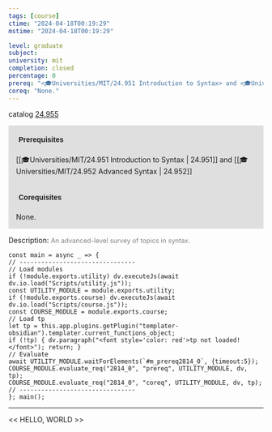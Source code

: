 ```yaml
---
tags: [course]
ctime: "2024-04-18T00:19:29"
mstime: "2024-04-18T00:19:29"

level: graduate
subject: 
university: mit
completion: closed
percentage: 0
prereq: "<🎓Universities/MIT/24.951 Introduction to Syntax> and <🎓Universities/MIT/24.952 Advanced Syntax>"
coreq: "None."
---
```


catalog [24.955](http://student.mit.edu/catalog/m24b.html#24.955)

<span style="display: block; padding: 15px; background-color: rgb(100, 100, 100, 0.2);"><font id="m_prereq2814_0" style="display: block; font-family: Arial, sans-serif; font-weight: bold; padding: 5px">Prerequisites</font><br><span id="prereq2814_0">[[🎓Universities/MIT/24.951 Introduction to Syntax | 24.951]] and [[🎓Universities/MIT/24.952 Advanced Syntax | 24.952]]</span></span>
<span style="display: block; padding: 15px; background-color: rgb(100, 100, 100, 0.2);"><font id="m_coreq2814_0" style="display: block; font-family: Arial, sans-serif; font-weight: bold; padding: 5px">Corequisites</font><br><span id="coreq2814_0">None.</span></span>

<font style="">Description:</font>
<font style="color: grey; font-size: 0.8rem;">An advanced-level survey of topics in syntax.</font>

```dataviewjs
const main = async _ => {
// --------------------------------
// Load modules
if (!module.exports.utility) dv.executeJs(await dv.io.load("Scripts/utility.js"));
const UTILITY_MODULE = module.exports.utility;
if (!module.exports.course) dv.executeJs(await dv.io.load("Scripts/course.js"));
const COURSE_MODULE = module.exports.course;
// Load tp
let tp = this.app.plugins.getPlugin("templater-obsidian").templater.current_functions_object;
if (!tp) { dv.paragraph("<font style='color: red'>tp not loaded!</font>"); return; }
// Evaluate
await UTILITY_MODULE.waitForElements(`#m_prereq2814_0`, {timeout:5});
COURSE_MODULE.evaluate_req("2814_0", "prereq", UTILITY_MODULE, dv, tp);
COURSE_MODULE.evaluate_req("2814_0", "coreq", UTILITY_MODULE, dv, tp);
// --------------------------------
}; main();
```

---

<< HELLO, WORLD >>
